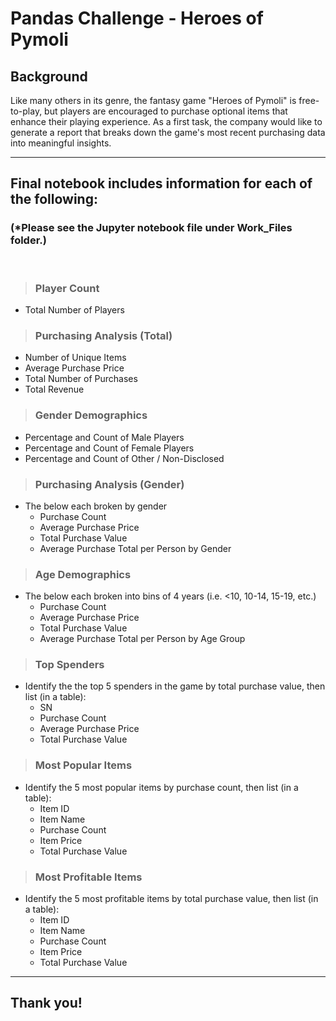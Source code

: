 # Pandas Challenge - Heroes of Pymoli

## Background

Like many others in its genre, the fantasy game "Heroes of Pymoli" is free-to-play, but players are encouraged to purchase optional items that enhance their playing experience. As a first task, the company would like to generate a report that breaks down the game's most recent purchasing data into meaningful insights.

---

## Final notebook includes information for each of the following:

### (\*Please see the Jupyter notebook file under Work_Files folder.)

</br>

> ### Player Count

- Total Number of Players

> ### Purchasing Analysis (Total)

- Number of Unique Items
- Average Purchase Price
- Total Number of Purchases
- Total Revenue

> ### Gender Demographics

- Percentage and Count of Male Players
- Percentage and Count of Female Players
- Percentage and Count of Other / Non-Disclosed

> ### Purchasing Analysis (Gender)

- The below each broken by gender
  - Purchase Count
  - Average Purchase Price
  - Total Purchase Value
  - Average Purchase Total per Person by Gender

> ### Age Demographics

- The below each broken into bins of 4 years (i.e. &lt;10, 10-14, 15-19, etc.)
  - Purchase Count
  - Average Purchase Price
  - Total Purchase Value
  - Average Purchase Total per Person by Age Group

> ### Top Spenders

- Identify the the top 5 spenders in the game by total purchase value, then list (in a table):
  - SN
  - Purchase Count
  - Average Purchase Price
  - Total Purchase Value

> ### Most Popular Items

- Identify the 5 most popular items by purchase count, then list (in a table):
  - Item ID
  - Item Name
  - Purchase Count
  - Item Price
  - Total Purchase Value

> ### Most Profitable Items

- Identify the 5 most profitable items by total purchase value, then list (in a table):
  - Item ID
  - Item Name
  - Purchase Count
  - Item Price
  - Total Purchase Value

---

## Thank you!
